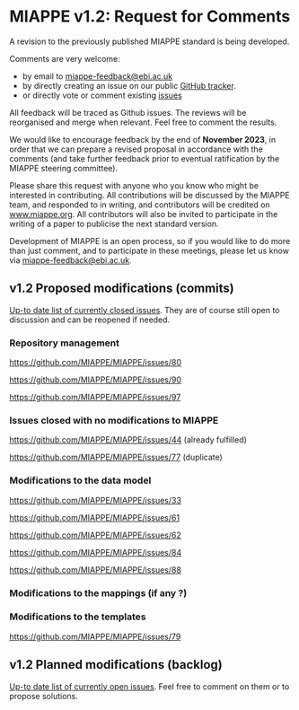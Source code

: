 # MIAPPE v1.2: Request for Comments

A revision to the previously published MIAPPE standard is being developed. 

Comments are very welcome:
  - by email to miappe-feedback@ebi.ac.uk 
  - by directly creating an issue on our public [GitHub tracker](https://github.com/MIAPPE/MIAPPE/issues).  
  - or directly vote or comment existing [issues](https://github.com/MIAPPE/MIAPPE/issues)

All feedback will be traced as Github issues. The reviews will be reorganised and merge when relevant. Feel free to comment the results. 

We would like to encourage feedback by the end of __November 2023__, in order that we can prepare a revised proposal in accordance with the comments (and take further feedback prior to eventual ratification by the MIAPPE steering committee).

Please share this request with anyone who you know who might be interested in contributing. All contributions will be discussed by the MIAPPE team, and responded to in writing, and contributors will be credited on www.miappe.org.  All contributors will also be invited to participate in the writing of a paper to publicise the next standard version.

Development of MIAPPE is an open process, so if you would like to do more than just comment, and to participate in these meetings, please let us know via miappe-feedback@ebi.ac.uk.

## v1.2 Proposed modifications (commits)

[Up-to date list of currently closed issues](https://github.com/MIAPPE/MIAPPE/issues?q=is%3Aopen+is%3Aissue+milestone%3Av1.2). They are of course still open to discussion and can be reopened if needed.

### Repository management

https://github.com/MIAPPE/MIAPPE/issues/80

https://github.com/MIAPPE/MIAPPE/issues/90

https://github.com/MIAPPE/MIAPPE/issues/97

### Issues closed with no modifications to MIAPPE

https://github.com/MIAPPE/MIAPPE/issues/44 (already fulfilled)

https://github.com/MIAPPE/MIAPPE/issues/77 (duplicate)

### Modifications to the data model

https://github.com/MIAPPE/MIAPPE/issues/33

https://github.com/MIAPPE/MIAPPE/issues/61

https://github.com/MIAPPE/MIAPPE/issues/62

https://github.com/MIAPPE/MIAPPE/issues/84

https://github.com/MIAPPE/MIAPPE/issues/88

### Modifications to the mappings (if any ?)

### Modifications to the templates

https://github.com/MIAPPE/MIAPPE/issues/79

## v1.2 Planned modifications (backlog)
[Up-to date list of currently open issues](https://github.com/MIAPPE/MIAPPE/issues?q=is%3Aissue+milestone%3Av1.2+is%3Aclosed). Feel free to comment on them or to propose solutions.
